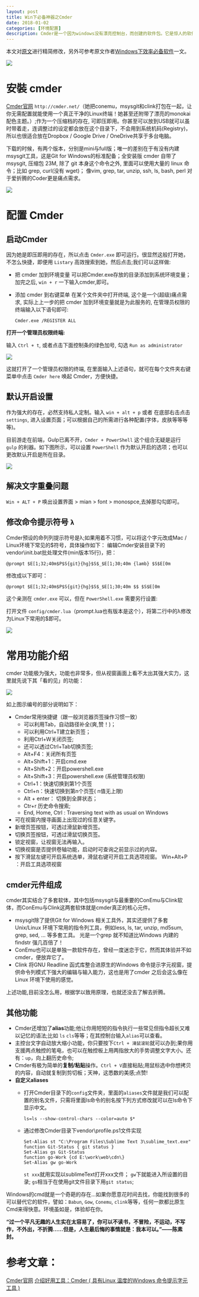 ```yaml
---
layout: post
title: Win下必备神器之Cmder
date: 2018-01-02
categories: [环境配置]
description: Cmder是一个因为windows没有漂亮控制台，而创建的软件包。它是惊人的软件，加上Monokai配色方案和自定义提示布局，从一开始就看起来性感。
---
```


本文对[原文](https://jeffjade.com/2016/01/13/2016-01-13-windows-software-cmder/)进行精简修改，另外可参考原文作者[Windows下效率必备软件](http://www.jeffjade.com/2015/10/19/2015-10-18-Efficacious-win-software/)一文。


![](https://upload-images.jianshu.io/upload_images/207604-4613cb8fa9b69615.jpg?imageMogr2/auto-orient/strip%7CimageView2/2/w/700)

# 安裝 cmder

[Cmder官网](http://cmder.net/) `http://cmder.net/`（她把conemu，msysgit和clink打包在一起，让你无需配置就能使用一个真正干净的Linux终端！她甚至还附带了漂亮的monokai配色主题。）;作为一个压缩档的存在, 可即压即用。你甚至可以放到USB就可以虽时带着走，连调整过的设定都会放在这个目录下，不会用到系统机码(Registry)，所以也很适合放在Dropbox / Google Drive / OneDrive共享于多台电脑。

下载的时候，有两个版本，分别是mini与full版；唯一的差别在于有没有内建msysgit工具，这是Git for Windows的标准配备；全安装版 cmder 自带了 msysgit, 压缩包 23M, 除了 git 本身这个命令之外, 里面可以使用大量的 linux 命令；比如 grep, curl(没有 wget)； 像vim, grep, tar, unzip, ssh, ls, bash, perl 对于爱折腾的Coder更是痛点需求。

![](https://upload-images.jianshu.io/upload_images/207604-9eeebb876d31519f.png?imageMogr2/auto-orient/strip%7CimageView2/2/w/700)


# 配置 Cmder

## 启动Cmder

因为她是即压即用的存在，所以点击 `Cmder.exe` 即可运行。很显然这般打开她，不怎么快捷，即便用 `Listary` 高效搜索到她，然后点击;我们可以这样做:

- 把 cmder 加到环境变量
    可以把Cmder.exe存放的目录添加到系统环境变量；加完之后, `win + r` 一下输入cmder,即可。

- 添加 cmder 到右键菜单
    在某个文件夹中打开终端, 这个是一个(超级)痛点需求, 实际上上一步的把 cmder 加到环境变量就是为此服务的, 在管理员权限的终端输入以下语句即可:

    ```shell
    Cmder.exe /REGISTER ALL
    ```

**打开一个管理员权限终端:**

输入 `Ctrl + t`, 或者点击下面控制条的绿色加号, 勾选 `Run as administrator`

![](https://upload-images.jianshu.io/upload_images/207604-d577774d3fd5b40e.jpg?imageMogr2/auto-orient/strip%7CimageView2/2/w/631)

这就打开了一个管理员权限的终端, 在里面输入上述语句，就可在每个文件夹右键菜单中点击 `Cmder here` 唤起 Cmder，方便快捷。

## 默认开启设置

作为强大的存在，必然支持私人定制。输入 `win + alt + p` 或者 在底部右击点击 `settings`, 进入设置页面；可以根据自己的所需进行各种配置(字体，皮肤等等等等)。

目前游走在前端，Gulp已离不开，`Cmder + PowerShell` 这个组合无疑是运行 `gulp` 的利器。如下图所示，可以设置 `PowerShell` 作为默认开启的选项；也可以更改默认开启是所在目录。

![](https://upload-images.jianshu.io/upload_images/207604-374e3613a88f3044.jpg?imageMogr2/auto-orient/strip%7CimageView2/2/w/700)

## 解决文字重叠问题

`Win + ALT + P` 唤出设置界面 > mian > font > monospce,去掉那勾勾即可。

## 修改命令提示符号 `λ`

Cmder预设的命列列提示符号是λ;如果用着不习惯，可以将这个字元改成Mac / Linux环境下常见的$符号，具体操作如下：
编辑Cmder安装目录下的vendor\init.bat批处理文件(min版本15行)，把：

```shell
@prompt $E[1;32;40m$P$S{git}{hg}$S$_$E[1;30;40m {lamb} $S$E[0m
```

修改成以下即可：

```shell
@prompt $E[1;32;40m$P$S{git}{hg}$S$_$E[1;30;40m $$ $S$E[0m
```

这个亲测在 `cmder.exe` 可以，但在 `PowerShell.exe` 需要另行设置:

打开文件 `config/cmder.lua`（prompt.lua也有版本是这个），将第二行中的λ修改为Linux下常用的$即可。

![](https://upload-images.jianshu.io/upload_images/207604-74f4ede7613150be.jpg?imageMogr2/auto-orient/strip%7CimageView2/2/w/694)

# 常用功能介绍

cmder 功能极为强大，功能也非常多，但从视窗画面上看不太出其强大实力，这里就先说下其「看的见」的功能：

![](https://upload-images.jianshu.io/upload_images/207604-725b82a7232a81ce.png?imageMogr2/auto-orient/strip%7CimageView2/2/w/652)

如上图示编号的部分说明如下：
- Cmder常用快捷键（跟一般浏览器页签操作习惯一致）
    - 可以利用Tab，自动路径补全(爽,赞！)；
    - 可以利用Ctrl+T建立新页签；
    - 利用Ctrl+W关闭页签;
    - 还可以透过Ctrl+Tab切换页签;
    - Alt+F4：关闭所有页签
    - Alt+Shift+1：开启cmd.exe
    - Alt+Shift+2：开启powershell.exe
    - Alt+Shift+3：开启powershell.exe (系统管理员权限)
    - Ctrl+1：快速切换到第1个页签
    - Ctrl+n：快速切换到第n个页签( n值无上限)
    - Alt + enter： 切换到全屏状态；
    - Ctr+r 历史命令搜索;
    - End, Home, Ctrl : Traversing text with as usual on Windows
- 可在视窗内搜寻画面上出现过的任意关键字。
- 新增页签按钮，可透过滑鼠新增页签。
- 切换页签按钮，可透过滑鼠切换页签。
- 锁定视窗，让视窗无法再输入。
- 切换视窗是否提供卷轴功能，启动时可查询之前显示过的内容。
- 按下滑鼠左键可开启系统选单，滑鼠右键可开启工具选项视窗。 Win+Alt+P ：开启工具选项视窗

## cmder元件组成

cmder其实结合了多套软体，其中包括msysgit与最重要的ConEmu与Clink软体，而ConEmu与Clink这两套软体就是cmder真正的核心元件。

- msysgit除了提供Git for Windows 相关工具外，其实还提供了多套Unix/Linux 环境下常用的指令列工具，例如less, ls, tar, unzip, md5sum, grep, sed, … 等多套工具。
    光是一个grep 就不知道比Windows 内建的findstr 强几百倍了！
- ConEmu也可以是单独一款软件存在，曾经一度迷恋于它，然而其体验并不如cmder，便放弃它了。
- Clink 将GNU Readline 函式库整合进原生的Windows 命令提示字元视窗，提供命令列模式下强大的编辑与输入能力，这也是用了cmder 之后会这么像在Linux 环境下使用的感觉。

上述功能,目前没怎么用，根据学以致用原理，也就还没去了解去折腾。


## 其他功能

- Cmder还增加了**alias**功能;他让你用短短的指令执行一些常见但指令超长又难以记忆的语法;比如 `ls` `cls`等等；在其控制台输入`alias`可以查看。
- 主控台文字自动放大缩小功能，你只要按下`Ctrl + 滑鼠滚轮`就可以办到;果你用支援两点触控的笔电，也可以在触控板上用两指放大的手势调整文字大小。还有：`up`，向上翻历史命令;
- Cmder有极为简单的**复制/粘贴**操作。`Ctrl + V`直接粘贴;用鼠标选中你想拷贝的内容，自动就复制到剪切板；天神，这悉数的美感;点赞!
- **自定义aliases**
    - 打开Cmder目录下的`config`文件夹，里面的`aliases`文件就是我们可以配置的别名文件，只需将里面ls命令的别名按下列方式修改就可以在ls命令下显示中文。

        ```shell
        ls=ls --show-control-chars --color=auto $*
        ```
    - 通过修改Cmder目录下vendor\profile.ps1文件实现

        ```shell
        Set-Alias st "C:\Program Files\Sublime Text 3\sublime_text.exe"
        function Git-Status { git status }
        Set-Alias gs Git-Status
        function go-Work {cd E:\work\web\cdn\}
        Set-Alias gw go-Work
        ```

        `st xxx`就用实现以sublimeText打开xxx文件；
        `gw`下就能进入所设置的目录;
        `gs`相当于在使用git文件目录下用`git status`;

Windows的cmd就是一个奇葩的存在…如果你愿意花时间去找，你能找到很多的可以替代它的软件，譬如：`Babun`, `Gow`, `Conemu`, `clink`等等，任何一款都比原生Cmd来得快意。环境虽如是，体验却在你。

**“过一个平凡无趣的人生实在太容易了，你可以不读书，不冒险，不运动，不写作，不外出，不折腾……但是，人生最后悔的事情就是：我本可以。”——陈素封。**

# 参考文章：

[Cmder官网](http://cmder.net/)
[介绍好用工具：Cmder ( 具有Linux 温度的Windows 命令提示字元工具 )](http://blog.miniasp.com/post/2015/09/27/Useful-tool-Cmder.aspx)



